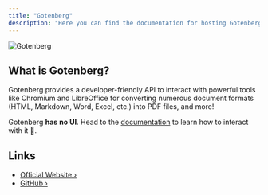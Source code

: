 ```yaml
---
title: "Gotenberg"
description: "Here you can find the documentation for hosting Gotenberg with Coolify."
---
```



![Gotenberg](https://user-images.githubusercontent.com/8983173/130322857-185831e2-f041-46eb-a17f-0a69d066c4e5.png)

## What is Gotenberg?

Gotenberg provides a developer-friendly API to interact with powerful tools like Chromium and LibreOffice
for converting numerous document formats (HTML, Markdown, Word, Excel, etc.) into PDF files, and more!

Gotenberg **has no UI**. Head to the [documentation](https://gotenberg.dev/docs/getting-started/introduction) to learn how to interact with it 🚀.

## Links

- [Official Website ›](https://https://gotenberg.dev)
- [GitHub ›](https://github.com/gotenberg/gotenberg)
